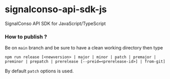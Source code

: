 # signalconso-api-sdk-js

SignalConso API SDK for JavaScript/TypeScript

### How to publish ?

Be on `main` branch and be sure to have a clean working directory then type

```npm run release [<newversion> | major | minor | patch | premajor | preminor | prepatch | prerelease [--preid=<prerelease-id>] | from-git]```

By default `patch` options is used.

